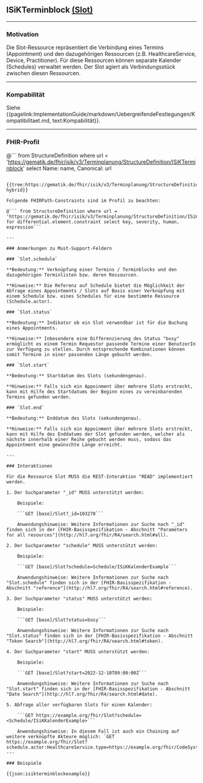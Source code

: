 ## ISiKTerminblock [(Slot)](http://hl7.org/fhir/R4/slot.html)

---

### Motivation

Die Slot-Ressource repräsentiert die Verbindung eines Termins (Appointment) und den dazugehörigen Ressourcen (z.B. HealthcareService, Device, Practitioner). Für diese Ressourcen können separate Kalender (Schedules) verwaltet werden. Der Slot agiert als Verbindungsstück zwischen diesen Ressourcen.

---

### Kompabilität

Siehe {{pagelink:ImplementationGuide/markdown/UebergreifendeFestlegungen/Kompatibilitaet.md, text:Kompabilität}}.

---

### FHIR-Profil

@```
from StructureDefinition where url = 'https://gematik.de/fhir/isik/v3/Terminplanung/StructureDefinition/ISiKTerminblock' select Name: name, Canonical: url
```

{{tree:https://gematik.de/fhir/isik/v3/Terminplanung/StructureDefinition/ISiKTerminblock, hybrid}}

Folgende FHIRPath-Constraints sind im Profil zu beachten:

@``` from StructureDefinition where url = 'https://gematik.de/fhir/isik/v3/Terminplanung/StructureDefinition/ISiKTerminblock' for differential.element.constraint select key, severity, human, expression```

---

### Anmerkungen zu Must-Support-Feldern

### `Slot.schedule`

**Bedeutung:** Verknüpfung einer Termins / Terminblocks und den dazugehörigen Terminlisten bzw. deren Ressourcen.

**Hinweise:** Die Referenz auf Schedule bietet die Möglichkeit der Abfrage eines Appointments / Slots auf Basis einer Verknüpfung mit einem Schedule bzw. eines Schedules für eine bestimmte Ressource (Schedule.actor).

### `Slot.status`

**Bedeutung:** Indikator ob ein Slot verwendbar ist für die Buchung eines Appointments.

**Hinweise:** Inbesondere eine Differenzierung des Status "busy" ermöglicht es einem Termin Requestor passende Termine einer BenutzerIn zur Verfügung zu stellen. Durch entsprechende Kombinationen können somit Termine in einer passenden Länge gebucht werden.

### `Slot.start`

**Bedeutung:** Startdatum des Slots (sekundengenau).

**Hinweise:** Falls sich ein Appoinment über mehrere Slots erstreckt, kann mit Hilfe des Startdatums der Beginn eines zu vereinbarenden Termins gefunden werden.

### `Slot.end`

**Bedeutung:** Enddatum des Slots (sekundengenau).

**Hinweise:** Falls sich ein Appoinment über mehrere Slots erstreckt, kann mit Hilfe des Enddatums der Slot gefunden werden, welcher als nächste innerhalb einer Reihe gebucht werden muss, sodass das Appointment eine gewünschte Länge erreicht.

---

### Interaktionen

Für die Ressource Slot MUSS die REST-Interaktion "READ" implementiert werden.

1. Der Suchparameter "_id" MUSS unterstützt werden:

    Beispiele:

    ```GET [base]/Slot?_id=103270```

    Anwendungshinweise: Weitere Informationen zur Suche nach "_id" finden sich in der [FHIR-Basisspezifikation - Abschnitt "Parameters for all resources"](http://hl7.org/fhir/R4/search.html#all).

2. Der Suchparameter "schedule" MUSS unterstützt werden:

    Beispiele:

    ```GET [base]/Slot?schedule=Schedule/ISiKKalenderExample```

    Anwendungshinweise: Weitere Informationen zur Suche nach "Slot.schedule" finden sich in der [FHIR-Basisspezifikation - Abschnitt "reference"](http://hl7.org/fhir/R4/search.html#reference).

3. Der Suchparameter "status" MUSS unterstützt werden:

    Beispiele:

    ```GET [base]/Slot?status=busy```

    Anwendungshinweise: Weitere Informationen zur Suche nach "Slot.status" finden sich in der [FHIR-Basisspezifikation - Abschnitt "Token Search"](http://hl7.org/fhir/R4/search.html#token).

4. Der Suchparameter "start" MUSS unterstützt werden:

    Beispiele:

    ```GET [base]/Slot?start=2022-12-10T09:00:00Z```

    Anwendungshinweise: Weitere Informationen zur Suche nach "Slot.start" finden sich in der [FHIR-Basisspezifikation - Abschnitt "Date Search"](http://hl7.org/fhir/R4/search.html#date).

5. Abfrage aller verfügbaren Slots für einen Kalender:

    ```GET https://example.org/fhir/Slot?schedule=<Schedule/ISiKKalenderExample>```

    Anwendungshinweise: In diesem Fall ist auch ein Chaining auf weitere verknüpfte Akteure möglich: `GET https://example.org/fhir/Slot?schedule.actor:HealthcareService.type=https://example.org/fhir/CodeSystem/Behandlungsleistung|CT`
---

### Beispiele

{{json:isikterminblockexample}}